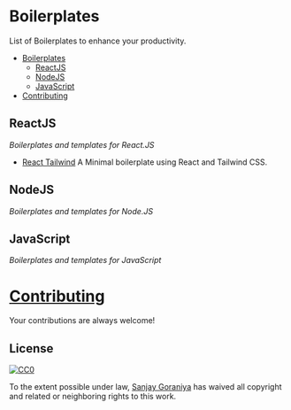 # Boilerplates
List of Boilerplates to enhance your productivity.

- [Boilerplates](#boilerplates)
    - [ReactJS](#reactjs)
    - [NodeJS](#nodejs)
    - [JavaScript](#javascript)
- [Contributing](#contributing)



## ReactJS

*Boilerplates and templates for React.JS*

- [React Tailwind](https://github.com/SanjayGoraniya/react-tailwind) A Minimal boilerplate using React and Tailwind CSS.

## NodeJS

*Boilerplates and templates for Node.JS*


## JavaScript

*Boilerplates and templates for JavaScript*


# [Contributing](https://github.com/SanjayGoraniya/boilerplates/blob/master/CONTRIBUTING.md)

Your contributions are always welcome!

## License

[![CC0](http://i.creativecommons.org/p/zero/1.0/88x31.png)](http://creativecommons.org/publicdomain/zero/1.0/)

To the extent possible under law, [Sanjay Goraniya](https://sanjaygoraniya.github.io) has waived all copyright and related or neighboring rights to this work.
